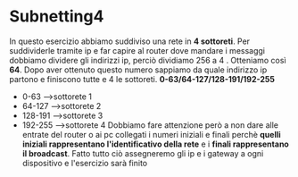 # Subnetting4

In questo esercizio abbiamo suddiviso una rete in **4 sottoreti**.
Per suddividerle tramite ip e far capire al router dove mandare i messaggi dobbiamo dividere gli indirizzi ip, perciò dividiamo 256 a 4 .
Otteniamo così **64**.
Dopo aver ottenuto questo numero sappiamo da quale indirizzo ip partono e finiscono tutte e 4 le sottoreti.
**0-63/64-127/128-191/192-255**
- 0-63 -->sottorete 1
- 64-127 -->sottorete 2
- 128-191 -->sottorete 3
- 192-255 -->sottorete 4
Dobbiamo fare attenzione però a non dare alle entrate del router o ai pc collegati i numeri iniziali e finali perchè **quelli iniziali rappresentano l'identificativo della rete** e i **finali rappresentano il broadcast**.
Fatto tutto ciò assegneremo gli ip e i gateway a ogni dispositivo e l'esercizio sarà finito
